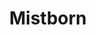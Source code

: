 ---
title: Mistborn
crosslinks:
- Cosmere
- Fantasy
- cosmere
- Stormlight_Archive
- livven
- Minecraft
- lego
- explainlikeimfive
- Serendipity
- xkcd
- KingkillerChronicle
---